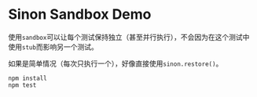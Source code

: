 Sinon Sandbox Demo
==================

使用`sandbox`可以让每个测试保持独立（甚至并行执行），不会因为在这个测试中使用`stub`而影响另一个测试。

如果是简单情况（每次只执行一个），好像直接使用`sinon.restore()`。

```
npm install
npm test
```
